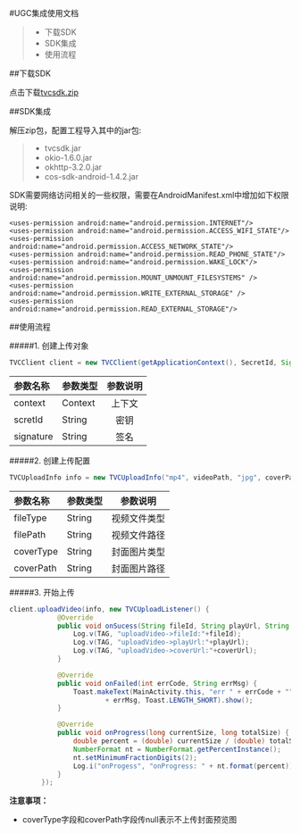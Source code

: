 ﻿#UGC集成使用文档


> * 下载SDK
> * SDK集成
> * 使用流程

##下载SDK

点击下载[tvcsdk.zip](https://mc.qcloudimg.com/static/archive/ab5853a171024359000887545e260c2c/tvcsdk_201611041102.zip)

##SDK集成

解压zip包，配置工程导入其中的jar包:

>* tvcsdk.jar
>* okio-1.6.0.jar
>* okhttp-3.2.0.jar
>* cos-sdk-android-1.4.2.jar

SDK需要网络访问相关的一些权限，需要在AndroidManifest.xml中增加如下权限说明:

```
<uses-permission android:name="android.permission.INTERNET"/>
<uses-permission android:name="android.permission.ACCESS_WIFI_STATE"/>
<uses-permission android:name="android.permission.ACCESS_NETWORK_STATE"/>
<uses-permission android:name="android.permission.READ_PHONE_STATE"/>
<uses-permission android:name="android.permission.WAKE_LOCK"/>
<uses-permission android:name="android.permission.MOUNT_UNMOUNT_FILESYSTEMS" />
<uses-permission android:name="android.permission.WRITE_EXTERNAL_STORAGE" />
<uses-permission android:name="android.permission.READ_EXTERNAL_STORAGE"/>
```

##使用流程

#####1. 创建上传对象

```java
TVCClient client = new TVCClient(getApplicationContext(), SecretId, Signature);
```

参数名称|参数类型|参数说明
:--|:--|:--:
context|Context|上下文
scretId|String|密钥
signature|String|签名

#####2. 创建上传配置

```java
TVCUploadInfo info = new TVCUploadInfo("mp4", videoPath, "jpg", coverPath);
```

参数名称|参数类型|参数说明
:--|:--|:--:
fileType|String|视频文件类型
filePath|String|视频文件路径
coverType|String|封面图片类型
coverPath|String|封面图片路径


#####3. 开始上传

```java
client.uploadVideo(info, new TVCUploadListener() {
            @Override
            public void onSucess(String fileId, String playUrl, String coverUrl) {
                Log.v(TAG, "uploadVideo->fileId:"+fileId);
                Log.v(TAG, "uploadVideo->playUrl:"+playUrl);
                Log.v(TAG, "uploadVideo->coverUrl:"+coverUrl);
            }

            @Override
            public void onFailed(int errCode, String errMsg) {
                Toast.makeText(MainActivity.this, "err " + errCode + "" 
                        + errMsg, Toast.LENGTH_SHORT).show();
            }

            @Override
            public void onProgress(long currentSize, long totalSize) {
                double percent = (double) currentSize / (double) totalSize;
                NumberFormat nt = NumberFormat.getPercentInstance();
                nt.setMinimumFractionDigits(2);
                Log.i("onProgess", "onProgress: " + nt.format(percent));
            }
        });
```

**注意事项：**

* coverType字段和coverPath字段传null表示不上传封面预览图